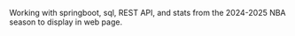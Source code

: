 Working with springboot, sql, REST API, and stats from the 2024-2025 NBA season to display in web page.
